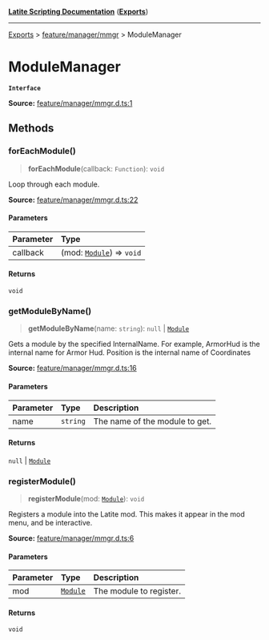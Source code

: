 [**Latite Scripting Documentation**](../../README.md) ([**Exports**](../../exports.md))

---

[Exports](../../exports.md) > [feature/manager/mmgr](../index.md) > ModuleManager

# ModuleManager

**`Interface`**

**Source:** [feature/manager/mmgr.d.ts:1](https://github.com/LatiteScripting/latitescripting.github.io/blob/a4de419/definitions/feature/manager/mmgr.d.ts#L1)

## Methods

### forEachModule()

> **forEachModule**(callback: `Function`): `void`

Loop through each module.

**Source:** [feature/manager/mmgr.d.ts:22](https://github.com/LatiteScripting/latitescripting.github.io/blob/a4de419/definitions/feature/manager/mmgr.d.ts#L22)

#### Parameters

| Parameter | Type                                                                             |
| :-------- | :------------------------------------------------------------------------------- |
| callback  | (mod: [`Module`](../../module.feature_module/classes/class.Module.md)) => `void` |

#### Returns

`void`

### getModuleByName()

> **getModuleByName**(name: `string`): `null` \| [`Module`](../../module.feature_module/classes/class.Module.md)

Gets a module by the specified InternalName.
For example, ArmorHud is the internal name for Armor Hud.
Position is the internal name of Coordinates

**Source:** [feature/manager/mmgr.d.ts:16](https://github.com/LatiteScripting/latitescripting.github.io/blob/a4de419/definitions/feature/manager/mmgr.d.ts#L16)

#### Parameters

| Parameter | Type     | Description                    |
| :-------- | :------- | :----------------------------- |
| name      | `string` | The name of the module to get. |

#### Returns

`null` \| [`Module`](../../module.feature_module/classes/class.Module.md)

### registerModule()

> **registerModule**(mod: [`Module`](../../module.feature_module/classes/class.Module.md)): `void`

Registers a module into the Latite mod. This makes it appear in the mod menu, and be interactive.

**Source:** [feature/manager/mmgr.d.ts:6](https://github.com/LatiteScripting/latitescripting.github.io/blob/a4de419/definitions/feature/manager/mmgr.d.ts#L6)

#### Parameters

| Parameter | Type                                                            | Description             |
| :-------- | :-------------------------------------------------------------- | :---------------------- |
| mod       | [`Module`](../../module.feature_module/classes/class.Module.md) | The module to register. |

#### Returns

`void`
